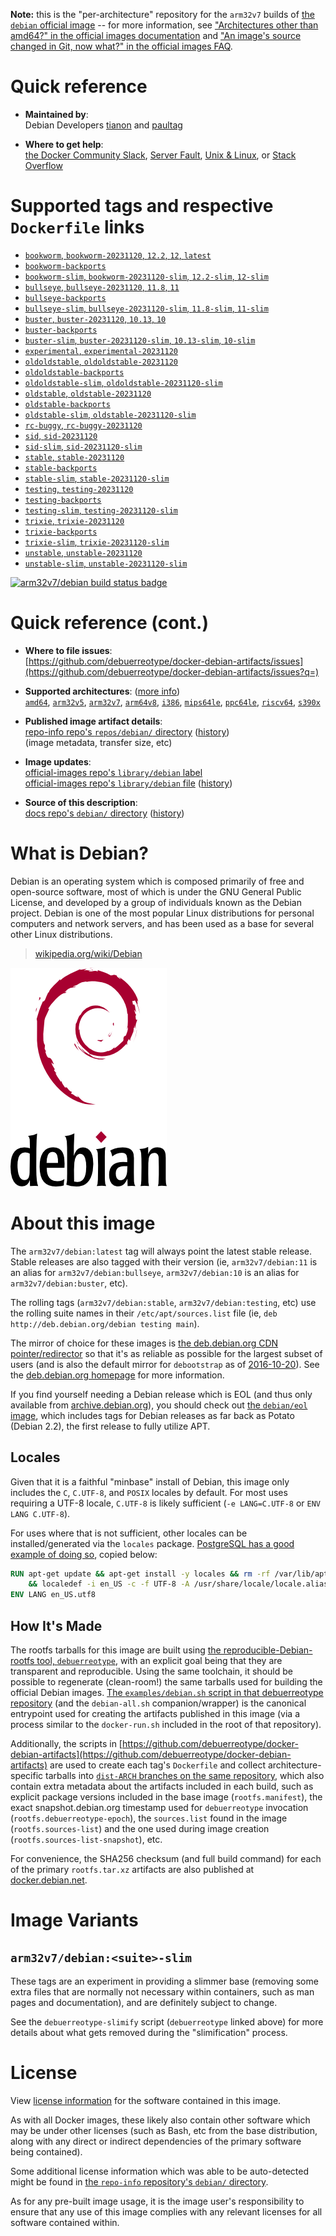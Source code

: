 <!--

********************************************************************************

WARNING:

    DO NOT EDIT "debian/README.md"

    IT IS AUTO-GENERATED

    (from the other files in "debian/" combined with a set of templates)

********************************************************************************

-->

**Note:** this is the "per-architecture" repository for the `arm32v7` builds of [the `debian` official image](https://hub.docker.com/_/debian) -- for more information, see ["Architectures other than amd64?" in the official images documentation](https://github.com/docker-library/official-images#architectures-other-than-amd64) and ["An image's source changed in Git, now what?" in the official images FAQ](https://github.com/docker-library/faq#an-images-source-changed-in-git-now-what).

# Quick reference

-	**Maintained by**:  
	Debian Developers [tianon](https://qa.debian.org/developer.php?login=tianon) and [paultag](https://qa.debian.org/developer.php?login=paultag)

-	**Where to get help**:  
	[the Docker Community Slack](https://dockr.ly/comm-slack), [Server Fault](https://serverfault.com/help/on-topic), [Unix & Linux](https://unix.stackexchange.com/help/on-topic), or [Stack Overflow](https://stackoverflow.com/help/on-topic)

# Supported tags and respective `Dockerfile` links

-	[`bookworm`, `bookworm-20231120`, `12.2`, `12`, `latest`](https://github.com/debuerreotype/docker-debian-artifacts/blob/d771111a88a3d692d7fb9c0b7f4341d761a36cb3/bookworm/Dockerfile)
-	[`bookworm-backports`](https://github.com/debuerreotype/docker-debian-artifacts/blob/d771111a88a3d692d7fb9c0b7f4341d761a36cb3/bookworm/backports/Dockerfile)
-	[`bookworm-slim`, `bookworm-20231120-slim`, `12.2-slim`, `12-slim`](https://github.com/debuerreotype/docker-debian-artifacts/blob/d771111a88a3d692d7fb9c0b7f4341d761a36cb3/bookworm/slim/Dockerfile)
-	[`bullseye`, `bullseye-20231120`, `11.8`, `11`](https://github.com/debuerreotype/docker-debian-artifacts/blob/d771111a88a3d692d7fb9c0b7f4341d761a36cb3/bullseye/Dockerfile)
-	[`bullseye-backports`](https://github.com/debuerreotype/docker-debian-artifacts/blob/d771111a88a3d692d7fb9c0b7f4341d761a36cb3/bullseye/backports/Dockerfile)
-	[`bullseye-slim`, `bullseye-20231120-slim`, `11.8-slim`, `11-slim`](https://github.com/debuerreotype/docker-debian-artifacts/blob/d771111a88a3d692d7fb9c0b7f4341d761a36cb3/bullseye/slim/Dockerfile)
-	[`buster`, `buster-20231120`, `10.13`, `10`](https://github.com/debuerreotype/docker-debian-artifacts/blob/d771111a88a3d692d7fb9c0b7f4341d761a36cb3/buster/Dockerfile)
-	[`buster-backports`](https://github.com/debuerreotype/docker-debian-artifacts/blob/d771111a88a3d692d7fb9c0b7f4341d761a36cb3/buster/backports/Dockerfile)
-	[`buster-slim`, `buster-20231120-slim`, `10.13-slim`, `10-slim`](https://github.com/debuerreotype/docker-debian-artifacts/blob/d771111a88a3d692d7fb9c0b7f4341d761a36cb3/buster/slim/Dockerfile)
-	[`experimental`, `experimental-20231120`](https://github.com/debuerreotype/docker-debian-artifacts/blob/d771111a88a3d692d7fb9c0b7f4341d761a36cb3/experimental/Dockerfile)
-	[`oldoldstable`, `oldoldstable-20231120`](https://github.com/debuerreotype/docker-debian-artifacts/blob/d771111a88a3d692d7fb9c0b7f4341d761a36cb3/oldoldstable/Dockerfile)
-	[`oldoldstable-backports`](https://github.com/debuerreotype/docker-debian-artifacts/blob/d771111a88a3d692d7fb9c0b7f4341d761a36cb3/oldoldstable/backports/Dockerfile)
-	[`oldoldstable-slim`, `oldoldstable-20231120-slim`](https://github.com/debuerreotype/docker-debian-artifacts/blob/d771111a88a3d692d7fb9c0b7f4341d761a36cb3/oldoldstable/slim/Dockerfile)
-	[`oldstable`, `oldstable-20231120`](https://github.com/debuerreotype/docker-debian-artifacts/blob/d771111a88a3d692d7fb9c0b7f4341d761a36cb3/oldstable/Dockerfile)
-	[`oldstable-backports`](https://github.com/debuerreotype/docker-debian-artifacts/blob/d771111a88a3d692d7fb9c0b7f4341d761a36cb3/oldstable/backports/Dockerfile)
-	[`oldstable-slim`, `oldstable-20231120-slim`](https://github.com/debuerreotype/docker-debian-artifacts/blob/d771111a88a3d692d7fb9c0b7f4341d761a36cb3/oldstable/slim/Dockerfile)
-	[`rc-buggy`, `rc-buggy-20231120`](https://github.com/debuerreotype/docker-debian-artifacts/blob/d771111a88a3d692d7fb9c0b7f4341d761a36cb3/rc-buggy/Dockerfile)
-	[`sid`, `sid-20231120`](https://github.com/debuerreotype/docker-debian-artifacts/blob/d771111a88a3d692d7fb9c0b7f4341d761a36cb3/sid/Dockerfile)
-	[`sid-slim`, `sid-20231120-slim`](https://github.com/debuerreotype/docker-debian-artifacts/blob/d771111a88a3d692d7fb9c0b7f4341d761a36cb3/sid/slim/Dockerfile)
-	[`stable`, `stable-20231120`](https://github.com/debuerreotype/docker-debian-artifacts/blob/d771111a88a3d692d7fb9c0b7f4341d761a36cb3/stable/Dockerfile)
-	[`stable-backports`](https://github.com/debuerreotype/docker-debian-artifacts/blob/d771111a88a3d692d7fb9c0b7f4341d761a36cb3/stable/backports/Dockerfile)
-	[`stable-slim`, `stable-20231120-slim`](https://github.com/debuerreotype/docker-debian-artifacts/blob/d771111a88a3d692d7fb9c0b7f4341d761a36cb3/stable/slim/Dockerfile)
-	[`testing`, `testing-20231120`](https://github.com/debuerreotype/docker-debian-artifacts/blob/d771111a88a3d692d7fb9c0b7f4341d761a36cb3/testing/Dockerfile)
-	[`testing-backports`](https://github.com/debuerreotype/docker-debian-artifacts/blob/d771111a88a3d692d7fb9c0b7f4341d761a36cb3/testing/backports/Dockerfile)
-	[`testing-slim`, `testing-20231120-slim`](https://github.com/debuerreotype/docker-debian-artifacts/blob/d771111a88a3d692d7fb9c0b7f4341d761a36cb3/testing/slim/Dockerfile)
-	[`trixie`, `trixie-20231120`](https://github.com/debuerreotype/docker-debian-artifacts/blob/d771111a88a3d692d7fb9c0b7f4341d761a36cb3/trixie/Dockerfile)
-	[`trixie-backports`](https://github.com/debuerreotype/docker-debian-artifacts/blob/d771111a88a3d692d7fb9c0b7f4341d761a36cb3/trixie/backports/Dockerfile)
-	[`trixie-slim`, `trixie-20231120-slim`](https://github.com/debuerreotype/docker-debian-artifacts/blob/d771111a88a3d692d7fb9c0b7f4341d761a36cb3/trixie/slim/Dockerfile)
-	[`unstable`, `unstable-20231120`](https://github.com/debuerreotype/docker-debian-artifacts/blob/d771111a88a3d692d7fb9c0b7f4341d761a36cb3/unstable/Dockerfile)
-	[`unstable-slim`, `unstable-20231120-slim`](https://github.com/debuerreotype/docker-debian-artifacts/blob/d771111a88a3d692d7fb9c0b7f4341d761a36cb3/unstable/slim/Dockerfile)

[![arm32v7/debian build status badge](https://img.shields.io/jenkins/s/https/doi-janky.infosiftr.net/job/multiarch/job/arm32v7/job/debian.svg?label=arm32v7/debian%20%20build%20job)](https://doi-janky.infosiftr.net/job/multiarch/job/arm32v7/job/debian/)

# Quick reference (cont.)

-	**Where to file issues**:  
	[https://github.com/debuerreotype/docker-debian-artifacts/issues](https://github.com/debuerreotype/docker-debian-artifacts/issues?q=)

-	**Supported architectures**: ([more info](https://github.com/docker-library/official-images#architectures-other-than-amd64))  
	[`amd64`](https://hub.docker.com/r/amd64/debian/), [`arm32v5`](https://hub.docker.com/r/arm32v5/debian/), [`arm32v7`](https://hub.docker.com/r/arm32v7/debian/), [`arm64v8`](https://hub.docker.com/r/arm64v8/debian/), [`i386`](https://hub.docker.com/r/i386/debian/), [`mips64le`](https://hub.docker.com/r/mips64le/debian/), [`ppc64le`](https://hub.docker.com/r/ppc64le/debian/), [`riscv64`](https://hub.docker.com/r/riscv64/debian/), [`s390x`](https://hub.docker.com/r/s390x/debian/)

-	**Published image artifact details**:  
	[repo-info repo's `repos/debian/` directory](https://github.com/docker-library/repo-info/blob/master/repos/debian) ([history](https://github.com/docker-library/repo-info/commits/master/repos/debian))  
	(image metadata, transfer size, etc)

-	**Image updates**:  
	[official-images repo's `library/debian` label](https://github.com/docker-library/official-images/issues?q=label%3Alibrary%2Fdebian)  
	[official-images repo's `library/debian` file](https://github.com/docker-library/official-images/blob/master/library/debian) ([history](https://github.com/docker-library/official-images/commits/master/library/debian))

-	**Source of this description**:  
	[docs repo's `debian/` directory](https://github.com/docker-library/docs/tree/master/debian) ([history](https://github.com/docker-library/docs/commits/master/debian))

# What is Debian?

Debian is an operating system which is composed primarily of free and open-source software, most of which is under the GNU General Public License, and developed by a group of individuals known as the Debian project. Debian is one of the most popular Linux distributions for personal computers and network servers, and has been used as a base for several other Linux distributions.

> [wikipedia.org/wiki/Debian](https://en.wikipedia.org/wiki/Debian)

![logo](https://raw.githubusercontent.com/docker-library/docs/b449be7df57e9ed9086bb5821bfb5d6cdc5d67a4/debian/logo.png)

# About this image

The `arm32v7/debian:latest` tag will always point the latest stable release. Stable releases are also tagged with their version (ie, `arm32v7/debian:11` is an alias for `arm32v7/debian:bullseye`, `arm32v7/debian:10` is an alias for `arm32v7/debian:buster`, etc).

The rolling tags (`arm32v7/debian:stable`, `arm32v7/debian:testing`, etc) use the rolling suite names in their `/etc/apt/sources.list` file (ie, `deb http://deb.debian.org/debian testing main`).

The mirror of choice for these images is [the deb.debian.org CDN pointer/redirector](https://deb.debian.org) so that it's as reliable as possible for the largest subset of users (and is also the default mirror for `debootstrap` as of [2016-10-20](https://anonscm.debian.org/cgit/d-i/debootstrap.git/commit/?id=9e8bc60ad1ccf3a25ce7890526b70059f3e770de)). See the [deb.debian.org homepage](https://deb.debian.org) for more information.

If you find yourself needing a Debian release which is EOL (and thus only available from [archive.debian.org](http://archive.debian.org)), you should check out [the `debian/eol` image](https://hub.docker.com/r/debian/eol/), which includes tags for Debian releases as far back as Potato (Debian 2.2), the first release to fully utilize APT.

## Locales

Given that it is a faithful "minbase" install of Debian, this image only includes the `C`, `C.UTF-8`, and `POSIX` locales by default. For most uses requiring a UTF-8 locale, `C.UTF-8` is likely sufficient (`-e LANG=C.UTF-8` or `ENV LANG C.UTF-8`).

For uses where that is not sufficient, other locales can be installed/generated via the `locales` package. [PostgreSQL has a good example of doing so](https://github.com/docker-library/postgres/blob/69bc540ecfffecce72d49fa7e4a46680350037f9/9.6/Dockerfile#L21-L24), copied below:

```dockerfile
RUN apt-get update && apt-get install -y locales && rm -rf /var/lib/apt/lists/* \
	&& localedef -i en_US -c -f UTF-8 -A /usr/share/locale/locale.alias en_US.UTF-8
ENV LANG en_US.utf8
```

## How It's Made

The rootfs tarballs for this image are built using [the reproducible-Debian-rootfs tool, `debuerreotype`](https://github.com/debuerreotype/debuerreotype), with an explicit goal being that they are transparent and reproducible. Using the same toolchain, it should be possible to regenerate (clean-room!) the same tarballs used for building the official Debian images. [The `examples/debian.sh` script in that debuerreotype repository](https://github.com/debuerreotype/debuerreotype/blob/master/examples/debian.sh) (and the `debian-all.sh` companion/wrapper) is the canonical entrypoint used for creating the artifacts published in this image (via a process similar to the `docker-run.sh` included in the root of that repository).

Additionally, the scripts in [https://github.com/debuerreotype/docker-debian-artifacts](https://github.com/debuerreotype/docker-debian-artifacts) are used to create each tag's `Dockerfile` and collect architecture-specific tarballs into [`dist-ARCH` branches on the same repository](https://github.com/debuerreotype/docker-debian-artifacts/branches), which also contain extra metadata about the artifacts included in each build, such as explicit package versions included in the base image (`rootfs.manifest`), the exact snapshot.debian.org timestamp used for `debuerreotype` invocation (`rootfs.debuerreotype-epoch`), the `sources.list` found in the image (`rootfs.sources-list`) and the one used during image creation (`rootfs.sources-list-snapshot`), etc.

For convenience, the SHA256 checksum (and full build command) for each of the primary `rootfs.tar.xz` artifacts are also published at [docker.debian.net](https://docker.debian.net/).

# Image Variants

## `arm32v7/debian:<suite>-slim`

These tags are an experiment in providing a slimmer base (removing some extra files that are normally not necessary within containers, such as man pages and documentation), and are definitely subject to change.

See the `debuerreotype-slimify` script (`debuerreotype` linked above) for more details about what gets removed during the "slimification" process.

# License

View [license information](https://www.debian.org/social_contract#guidelines) for the software contained in this image.

As with all Docker images, these likely also contain other software which may be under other licenses (such as Bash, etc from the base distribution, along with any direct or indirect dependencies of the primary software being contained).

Some additional license information which was able to be auto-detected might be found in [the `repo-info` repository's `debian/` directory](https://github.com/docker-library/repo-info/tree/master/repos/debian).

As for any pre-built image usage, it is the image user's responsibility to ensure that any use of this image complies with any relevant licenses for all software contained within.
